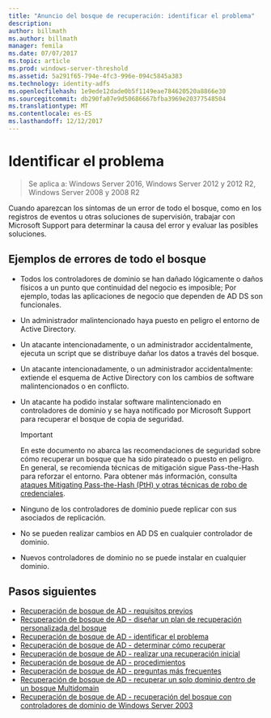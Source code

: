 ```yaml
---
title: "Anuncio del bosque de recuperación: identificar el problema"
description: 
author: billmath
ms.author: billmath
manager: femila
ms.date: 07/07/2017
ms.topic: article
ms.prod: windows-server-threshold
ms.assetid: 5a291f65-794e-4fc3-996e-094c5845a383
ms.technology: identity-adfs
ms.openlocfilehash: 1e9ede12dade0b5f1149eae784620520a8866e30
ms.sourcegitcommit: db290fa07e9d50686667bfba3969e20377548504
ms.translationtype: MT
ms.contentlocale: es-ES
ms.lasthandoff: 12/12/2017
---
```

# <a name="identify-the-problem"></a>Identificar el problema

>Se aplica a: Windows Server 2016, Windows Server 2012 y 2012 R2, Windows Server 2008 y 2008 R2
  
 Cuando aparezcan los síntomas de un error de todo el bosque, como en los registros de eventos u otras soluciones de supervisión, trabajar con Microsoft Support para determinar la causa del error y evaluar las posibles soluciones.  
 
## <a name="examples-of-forest-wide-failures"></a>Ejemplos de errores de todo el bosque 
  
-   Todos los controladores de dominio se han dañado lógicamente o daños físicos a un punto que continuidad del negocio es imposible; Por ejemplo, todas las aplicaciones de negocio que dependen de AD DS son funcionales.  
  
-   Un administrador malintencionado haya puesto en peligro el entorno de Active Directory.  
  
-   Un atacante intencionadamente, o un administrador accidentalmente, ejecuta un script que se distribuye dañar los datos a través del bosque.  
  
-   Un atacante intencionadamente, o un administrador accidentalmente: extiende el esquema de Active Directory con los cambios de software malintencionados o en conflicto.  
  
-   Un atacante ha podido instalar software malintencionado en controladores de dominio y se haya notificado por Microsoft Support para recuperar el bosque de copia de seguridad.  
  
    > [!IMPORTANT]
    >  En este documento no abarca las recomendaciones de seguridad sobre cómo recuperar un bosque que ha sido pirateado o puesto en peligro. En general, se recomienda técnicas de mitigación sigue Pass-the-Hash para reforzar el entorno. Para obtener más información, consulta [ataques Mitigating Pass-the-Hash (PtH) y otras técnicas de robo de credenciales](https://www.microsoft.com/download/details.aspx?id=36036).  
  
-   Ninguno de los controladores de dominio puede replicar con sus asociados de replicación.  
  
-   No se pueden realizar cambios en AD DS en cualquier controlador de dominio.  
  
-   Nuevos controladores de dominio no se puede instalar en cualquier dominio.  
  
## <a name="next-steps"></a>Pasos siguientes
-   [Recuperación de bosque de AD - requisitos previos](AD-Forest-Recovery-Prerequisties.md)  
-   [Recuperación de bosque de AD - diseñar un plan de recuperación personalizada del bosque](AD-Forest-Recovery-Devising-a-Plan.md)  
- [Recuperación de bosque de AD - identificar el problema](AD-Forest-Recovery-Identify-the-Problem.md)
-   [Recuperación de bosque de AD - determinar cómo recuperar](AD-Forest-Recovery-Determine-how-to-Recover.md)
-   [Recuperación de bosque de AD - realizar una recuperación inicial](AD-Forest-Recovery-Perform-initial-recovery.md)  
-   [Recuperación de bosque de AD - procedimientos](AD-Forest-Recovery-Procedures.md)  
-   [Recuperación de bosque de AD - preguntas más frecuentes](AD-Forest-Recovery-FAQ.md)  
-   [Recuperación de bosque de AD - recuperar un solo dominio dentro de un bosque Multidomain](AD-Forest-Recovery-Single-Domain-in-Multidomain-Recovery.md)  
-   [Recuperación de bosque de AD - recuperación del bosque con controladores de dominio de Windows Server 2003](AD-Forest-Recovery-Windows-Server-2003.md) 
